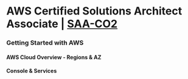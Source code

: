 # AWS Certified Solutions Architect Associate | [SAA-CO2](https://aws.amazon.com/certification/certified-solutions-architect-associate/)

### Getting Started with AWS

#### AWS Cloud Overview - Regions & AZ

#### Console & Services
